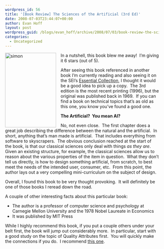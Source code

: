 ```yaml
---
wordpress_id: 56
title: '[Book Review] The Sciences of the Artificial (3rd Ed)'
date: 2008-07-03T23:44:07+00:00
author: Evan Hoff
layout: post
wordpress_guid: /blogs/evan_hoff/archive/2008/07/03/book-review-the-sciences-of-the-artificial-3rd-ed.aspx
categories:
  - Uncategorized
---
```

<a href="http://www.amazon.com/Sciences-Artificial-Herbert-Simon/dp/0262691914" target="_blank"><img style="border-right: 0px;border-top: 0px;margin: 0px 15px 0px 0px;border-left: 0px;border-bottom: 0px" height="244" alt="simon" src="http://www.lostechies.com/blogs/evan_hoff/WindowsLiveWriter/BookReviewTheSciencesoftheArtificial3rdE_11551/simon_3.jpg" width="167" align="left" border="0" /></a> In a nutshell, this book blew me away!&nbsp; I&#8217;m giving it 6 stars (out of 5).

After seeing this book referenced in another book I&#8217;m currently reading and also seeing it on the SEI&#8217;s <a href="http://www.sei.cmu.edu/architecture/essential_collection.html" target="_blank">Essential Collection</a>, I thought it would be a good idea to pick up a copy.&nbsp; The 3rd edition is the most recent printing (1996), but the original was published back in 1969.&nbsp; If you can find a book on technical topics that&#8217;s as old as this one, you know you&#8217;ve found a good one.

**The Artificial?&nbsp; You mean AI?**

No, not even close.&nbsp; The first chapter does a great job describing the difference between the natural and the artificial.&nbsp; In short, anything that&#8217;s man made is artificial.&nbsp; That includes everything from software to skyscrapers.&nbsp; The obvious conclusion reached at the start of the book, is that our classical sciences only deal with things _as they are_.&nbsp; Given an existing structure, for example, the classical sciences allow us to reason about the various properties of the item in question.&nbsp; What they don&#8217;t tell us directly, is how to design something artificial, from scratch, to best meet the needs of the intended user, consumer, etc.&nbsp; From this point, the author lays out a very compelling mini-curriculum on the subject of design.

Overall, I found this book to be very thought provoking.&nbsp; It will definitely be one of those books I reread down the road.

A couple of other interesting facts about this particular book:

  * The author is a professor of computer science and psychology at Carnegie Mellon University and the 1978 Nobel Laureate in Economics
  * It was published by MIT Press

While I highly recommend this book, if you put a couple others under your belt first, the book will jump out considerably more.&nbsp; In particular, start with a good study on the topic of Quality Attributes first.&nbsp; You will quickly make the connections if you do.&nbsp; I recommend <a href="http://www.amazon.com/Software-Architecture-Practice-2nd-Engineering/dp/0321154959" target="_blank">this one</a>.